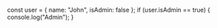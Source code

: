const user = { name: "John", isAdmin: false };
if (user.isAdmin == true) {
    console.log("Admin");
}


